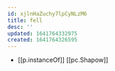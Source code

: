 ```yaml
---
id: xjlnHaZuchy7lpCyNLzM6
title: fell
desc: ''
updated: 1641764332975
created: 1641764326595
---
```




- [[p.instanceOf]] [[pc.Shapow]]
